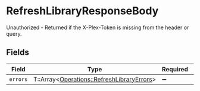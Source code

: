 # RefreshLibraryResponseBody

Unauthorized - Returned if the X-Plex-Token is missing from the header or query.


## Fields

| Field                                                                                         | Type                                                                                          | Required                                                                                      | Description                                                                                   |
| --------------------------------------------------------------------------------------------- | --------------------------------------------------------------------------------------------- | --------------------------------------------------------------------------------------------- | --------------------------------------------------------------------------------------------- |
| `errors`                                                                                      | T::Array<[Operations::RefreshLibraryErrors](../../models/operations/refreshlibraryerrors.md)> | :heavy_minus_sign:                                                                            | N/A                                                                                           |